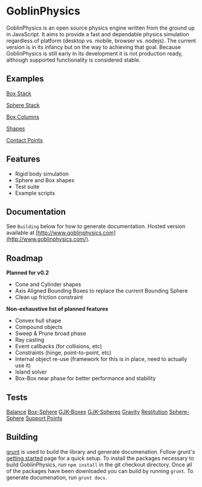GoblinPhysics
==============

GoblinPhysics is an open source physics engine written from the ground up in JavaScript. It aims to provide a fast and dependable physics simulation regardless of platform (desktop vs. mobile, browser vs. nodejs). The current version is in its infancy but on the way to achieving that goal. Because GoblinPhysics is still early in its development it is not production ready, although supported functionality is considered stable.

Examples
--------
[Box Stack](http://www.goblinphysics.com/examples/stack.html)

[Sphere Stack](http://www.goblinphysics.com/examples/spheres.html)

[Box Columns](http://www.goblinphysics.com/examples/boxes.html)

[Shapes](http://www.goblinphysics.com/examples/shapes.html)

[Contact Points](http://www.goblinphysics.com/examples/contact-points.html)

Features
--------
* Rigid body simulation
* Sphere and Box shapes
* Test suite
* Example scripts

Documentation
-------------
See `Building` below for how to generate documentation. Hosted version available at [http://www.goblinphysics.com](http://www.goblinphysics.com/).

Roadmap
-------
**Planned for v0.2**
* Cone and Cylinder shapes
* Axis Aligned Bounding Boxes to replace the current Bounding Sphere
* Clean up friction constraint

**Non-exhaustive list of planned features**
* Convex hull shape
* Compound objects
* Sweep & Prune broad phase
* Ray casting
* Event callbacks (for collisions, etc)
* Constraints (hinge, point-to-point, etc)
* Internal object re-use (framework for this is in place, need to actually use it)
* Island solver
* Box-Box near phase for better performance and stability

Tests
-----
[Balance](http://www.goblinphysics.com/tests/balance.html)
[Box-Sphere](http://www.goblinphysics.com/tests/box-sphere.html)
[GJK-Boxes](http://www.goblinphysics.com/tests/gjk_boxes.html)
[GJK-Spheres](http://www.goblinphysics.com/tests/gjk_spheres.html)
[Gravity](http://www.goblinphysics.com/tests/gravity.html)
[Restitution](http://www.goblinphysics.com/tests/restitution.html)
[Sphere-Sphere](http://www.goblinphysics.com/tests/sphere-sphere.html)
[Support Points](http://www.goblinphysics.com/tests/support-points.html)

Building
--------
[grunt](http://gruntjs.com/) is used to build the library and generate documenation. Follow grunt's [getting started](http://gruntjs.com/getting-started) page for a quick setup. To install the packages necessary to build GoblinPhysics, run `npm install` in the git checkout directory. Once all of the packages have been downloaded you can build by running `grunt`. To generate documenation, run `grunt docs`.
